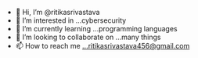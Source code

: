 - 👋 Hi, I’m @ritikasrivastava
- 👀 I’m interested in ...cybersecurity 
- 🌱 I’m currently learning ...programming languages 
- 💞️ I’m looking to collaborate on ...many things 
- 📫 How to reach me ...ritikasrivastava456@gmail.com 

<!---
ritikasrivastava/Ritikasrivastava ✨ special ✨ repository because its `README.md` (this file) appears on your GitHub profile.
You can click the Preview link to take a look at your changes.
--->
